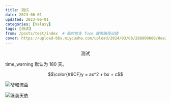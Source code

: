 ```yaml
---
title: 测试
date: 2023-06-01
updated: 2023-06-01
categories: [Valaxy]
tags: [测试]
from: /posts/test/index  # 临时修复 fuse 搜索路径出错
cover: https://upload-bbs.miyoushe.com/upload/2024/03/08/288909600/0ee25815227885828cc8c6d908d4e807_902317807682662192.png?x-oss-process=image/resize,w_1048/format,avif
---
```


<p style="text-align:center">测试</p>

<!-- more -->

time_warning 默认为 180 天。

$$\color{#6CF}y = ax^2 + bx + c$$

![爷和流萤](https://upload-bbs.miyoushe.com/upload/2024/03/08/288909600/0ee25815227885828cc8c6d908d4e807_902317807682662192.png?x-oss-process=image/resize,w_1048/format,avif "爷和流萤")

<Img src="https://i0.hdslb.com/bfs/album/1cf0720220f2e393d8a3d7fc61f0c3ce93d8e5fc.jpg@1048w_!web-dynamic.avif" alt="泳装天依" caption="泳装天依"/>
